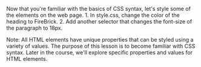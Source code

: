 Now that you're familiar with the basics of CSS syntax, let's style some of the elements on the web page.
1.
In style.css, change the color of the heading to FireBrick.
2.
Add another selector that changes the font-size of the paragraph to 18px.

Note: All HTML elements have unique properties that can be styled using a variety of values. 
The purpose of this lesson is to become familiar with CSS syntax.
Later in the course, we'll explore specific properties and values for HTML elements.
